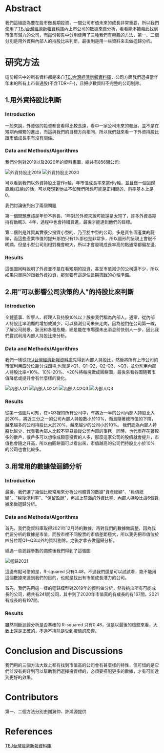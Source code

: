 # Abstract

我們這組認為要在股市做長期投資，一間公司市值未來的成長非常重要，所以我們使用了[TEJ台灣經濟新報資料庫](http://schplus.tej.com.tw/)內上市公司的數據來做分析，看看能不能藉此找到市值有潛力的公司，而這份報告中分別使用了三種我們有興趣的方法，第一、二個分別是用外資與內部人的持股比來判斷，最後則是用一些資料來去做迴歸分析。

# 研究方法

這份報告中的所有資料都是來自[TEJ台灣經濟新報資料庫](http://schplus.tej.com.tw/)，公司方面我們選擇當年年末的所有上市普通股(不含TDR+F-)，且把少數資料不完整的公司剔除。

## 1.用外資持股比判斷

### Introduction

一般來說，外資做的投資都會看得比較長遠，看中一家公司未來的發展，並不是在短期內頻繁的進出，而這與我們的目標方向相同，所以我們就來看一下外資持股比跟市值成長率有沒有關係。

### Data and Methods/Algorithms

我們分別對2019以及2020年的資料畫圖，總共有856間公司:

![外資持股比2019](https://user-images.githubusercontent.com/108454425/180811661-504eaf36-f974-4dd4-aabe-4905acf3301f.png)
![外資持股比2020](https://user-images.githubusercontent.com/108454425/180811696-663e25a6-4df4-424d-a9f9-ed49da1af5a5.png)

可以看到我們以外資持股比當作x軸，年市值成長率來當作y軸，並且做一個回歸直線(紅線)的話，可以發現到他並不如我們所想可能是正相關的，斜率基本上是0。

我們討論後列出了兩個問題

第一個問題應該是年份不夠長，1年對於外資來說可能還是太短了，許多外資長期持有動輒3、4年，過程中也會持續買進，最後才能達到他們的目標。

第二個則是外資其實很少投資小型的、乃至於中型的公司，多是買各個產業的龍頭，而這些產業市值的提升那怕只有1%那也是非常多，所以圖形的呈現上會很不明顯，但是小型公司則相對機會較大，所以才會發現成長率高的點通常都偏左邊。

### Results

這張圖同時說明了外資並不是在看短期的投資，甚至市值減少的公司還不少，所以如果只單純的跟著外資投資，那就要有這是個長期抗戰的心理準備。

## 2.用"可以影響公司決策的人"的持股比來判斷

### Introduction

全體董事、監察人、經理人及持股10%以上股東我們稱為內部人。通常，從內部人持股比率明顯的增加或減少，可以猜測公司未來走向，因為他們在公司第一線，了解公司前景、狀況和各種危機，總是能在市場還未出消息前快別人一步，因此我們嘗試利用內部人持股比來分析。

### Data and Methods/Algorithms

我們一樣從[TEJ台灣經濟新報資料庫](http://schplus.tej.com.tw/)先得到內部人持股比，然後將所有上市公司的市值利用四分位距分成四塊,也就是<Q1、Q1-Q2、Q2-Q3、>Q3，並分別用內部人持股比率<10%、10%-20%、>20%將每塊做成圓餅圖，最後來看各圖隨著市值降低或提升會有什麼樣的變化。

![內部人Q1](https://user-images.githubusercontent.com/108454425/178749322-93414a29-e8cb-47d9-a45a-0a75263b1cbd.png)
![內部人Q2Q1](https://user-images.githubusercontent.com/108454425/178749344-c1248e01-d4e2-4c92-b358-815157e6e7f2.png)
![內部人Q2Q3](https://user-images.githubusercontent.com/108454425/178749429-06160419-ea5d-4899-b7f8-62b5ebe2a6ba.png)
![內部人Q3](https://user-images.githubusercontent.com/108454425/178749446-ec3959cf-8713-4045-8d01-1a62ee86e2f5.png)

### Results

從第一張圖片可知，在>Q3裡的所有公司中，有將近一半的公司內部人持股比大於20%，將近三分之一的公司內部人持股數小於10%，而且隨著總市值的下降，越來越多的公司持股比大於20%，越來越少的公司小於10%。
我們認為內部人持股比越少，代表著內部人比較不容易操縱公司內部的事務，同時，也代表存在著較多的散戶，散戶多可以想像成願意投資的人多，那麼這家公司的股價就會提升，市值也會隨之升高，所以由圓餅圖可以看出來，市值越高的公司們持股比小於10%的公司也會比較多。

## 3.用常用的數據做迴歸分析

### Introduction

最後，我們選了幾個比較常用來分析公司體質的數據"資產總額"、"負債總額"、"稅後淨利率"、"保留盈餘"，再加上前面的外資比率、內部人持股比這6個數據來做迴歸分析。

### Data and Methods/Algorithms

首先，我們從資料庫取得2021年12月時的數據，再對我們的數據做調整，因為我們要分析的數據是市值，而股市裡不同股票的市值差距極大，所以我先把市值位於四分位距Q1~Q3以外的資料剔除，之後才拿去做迴歸分析。

經過一些迴歸參數的調整後我們得到了這張圖

![迴歸2021](https://user-images.githubusercontent.com/108454425/180463083-e74befbc-6a7a-4d35-afc1-250d9e1078d1.png)

這邊有點可惜的是，R-squared 只有0.48，不過我們還是可以試試看，能不能用這個數據來達到我們的目的，也就是找出有市值成長潛力的公司。

首先，我們先用這一樣的迴歸模型對2019年的資料做分析，然後挑出所有可能成長的公司，總共有241間公司，其中到了2020年市值真的有成長的有167間，2021有成長的有197間。

### Results

雖然判斷迴歸分析是否準確的 R-squared 只有0.48，但是以最後的檢驗來看，大致上還是正確的，不過不排除是受到疫情的影響。

# Conclusion and Discussions

我們用的三個方法大致上都有找到市值高的公司會有甚麼樣的特性，但可惜的是它們並沒有夠好到可以幫助我們選擇投資標的，必須要搭配更多的數據，才有可能達到更好的效果。

# Contributors

第一、二個方法分別由謝翼仲、許鴻源提供

# References

[TEJ台灣經濟新報資料庫](http://schplus.tej.com.tw/)

